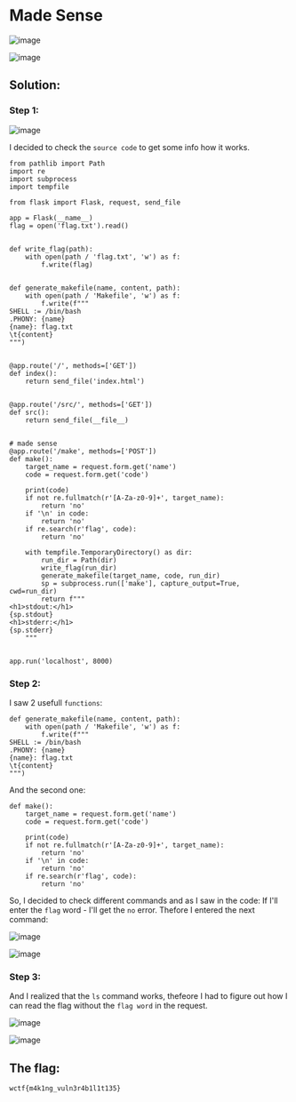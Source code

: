 <h1>Made Sense</h1>

![image](https://github.com/YourCH0ICE/CTF-Write-ups/assets/127401530/6ef925aa-8c60-4ed6-90f8-d8d0d691244b)

![image](https://github.com/YourCH0ICE/CTF-Write-ups/assets/127401530/c3d0c734-8b4f-4882-b1e4-c96067347803)

<h2>Solution:</h2>

<h3>Step 1:</h3>

![image](https://github.com/YourCH0ICE/CTF-Write-ups/assets/127401530/27c45649-0c4f-4835-bde9-f8a3497742c7)

I decided to check the ```source code``` to get some info how it works.

```import os
from pathlib import Path
import re
import subprocess
import tempfile

from flask import Flask, request, send_file

app = Flask(__name__)
flag = open('flag.txt').read()


def write_flag(path):
    with open(path / 'flag.txt', 'w') as f:
        f.write(flag)


def generate_makefile(name, content, path):
    with open(path / 'Makefile', 'w') as f:
        f.write(f"""
SHELL := /bin/bash
.PHONY: {name}
{name}: flag.txt
\t{content}
""")


@app.route('/', methods=['GET'])
def index():
    return send_file('index.html')


@app.route('/src/', methods=['GET'])
def src():
    return send_file(__file__)


# made sense
@app.route('/make', methods=['POST'])
def make():
    target_name = request.form.get('name')
    code = request.form.get('code')

    print(code)
    if not re.fullmatch(r'[A-Za-z0-9]+', target_name):
        return 'no'
    if '\n' in code:
        return 'no'
    if re.search(r'flag', code):
        return 'no'

    with tempfile.TemporaryDirectory() as dir:
        run_dir = Path(dir)
        write_flag(run_dir)
        generate_makefile(target_name, code, run_dir)
        sp = subprocess.run(['make'], capture_output=True, cwd=run_dir)
        return f"""
<h1>stdout:</h1>
{sp.stdout}
<h1>stderr:</h1>
{sp.stderr}
    """


app.run('localhost', 8000)
```

<h3>Step 2:</h3>

I saw 2 usefull ```functions```: 
```'
def generate_makefile(name, content, path):
    with open(path / 'Makefile', 'w') as f:
        f.write(f"""
SHELL := /bin/bash
.PHONY: {name}
{name}: flag.txt
\t{content}
""")
```

And the second one: 
```
def make():
    target_name = request.form.get('name')
    code = request.form.get('code')

    print(code)
    if not re.fullmatch(r'[A-Za-z0-9]+', target_name):
        return 'no'
    if '\n' in code:
        return 'no'
    if re.search(r'flag', code):
        return 'no'
```

So, I decided to check different commands and as I saw in the code: If I'll enter the ```flag``` word - I'll get the ```no``` error.
Thefore I entered the next command:

![image](https://github.com/YourCH0ICE/CTF-Write-ups/assets/127401530/fb693bb3-f426-4137-930e-e4cdeee306f9)

![image](https://github.com/YourCH0ICE/CTF-Write-ups/assets/127401530/cec63e4e-4094-4864-8567-b0c78c20e959)

<h3>Step 3:</h3>

And I realized that the ```ls``` command works, thefeore I had to figure out how I can read the flag without the ```flag word``` in the request.

![image](https://github.com/YourCH0ICE/CTF-Write-ups/assets/127401530/c02fe5e5-0faa-4eb0-a629-48821d72694e)

![image](https://github.com/YourCH0ICE/CTF-Write-ups/assets/127401530/7c811d0d-8ef9-4290-98a9-03d850674904)

<h2>The flag:</h2>

```wctf{m4k1ng_vuln3r4b1l1t135}```
